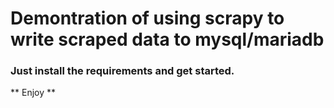 # Demontration of using scrapy to write scraped data to mysql/mariadb
### Just install the requirements and get started.
** Enjoy **